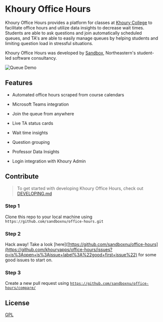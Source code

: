 # Khoury Office Hours

Khoury Office Hours provides a platform for classes at [Khoury College](https://www.khoury.northeastern.edu/) to facilitate office hours and utilize data insights to decrease wait times. Students are able to ask questions and join automatically scheduled queues, and TA's are able to easily manage queues by helping students and limiting question load in stressful situations.

Khoury Office Hours was developed by [Sandbox](https://www.sandboxnu.com/), Northeastern's student-led software consultancy.

![Queue Demo](https://i.imgur.com/LxxLW3O.jpg)

## Features

- Automated office hours scraped from course calendars

- Microsoft Teams integration

- Join the queue from anywhere

- Live TA status cards

- Wait time insights

- Question grouping

- Professor Data Insights

- Login integration with Khoury Admin

## Contribute

> To get started with developing Khoury Office Hours, check out [DEVELOPING.md](https://github.com/khouryapps/office-hours/blob/master/DEVELOPING.md)

### Step 1

Clone this repo to your local machine using `https://github.com/sandboxnu/office-hours.git`

### Step 2

Hack away! Take a look [here]([https://github.com/sandboxnu/office-hours](https://github.com/khouryapps/office-hours/issues?q=is%3Aopen+is%3Aissue+label%3A%22good+first+issue%22) for some good issues to start on.

### Step 3

Create a new pull request using <a href="https://github.com/khouryapps/office-hours/compare/" target="_blank">`https://github.com/sandboxnu/office-hours/compare/`</a>

## License

[GPL](https://github.com/sandboxnu/office-hours/blob/master/LICENSE)

